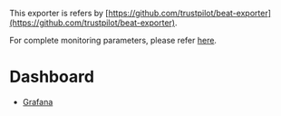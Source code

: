 This exporter is refers by [https://github.com/trustpilot/beat-exporter](https://github.com/trustpilot/beat-exporter).

For complete monitoring parameters, please refer [here](../backup.toml).

# Dashboard

- [Grafana](./dash/filebeat.json)




